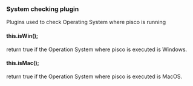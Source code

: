 ### System checking plugin

Plugins used to check Operating System where pisco is running

#### this.isWin();

return true if the Operation System where pisco is executed is Windows.

#### this.isMac();

return true if the Operation System where pisco is executed is MacOS.